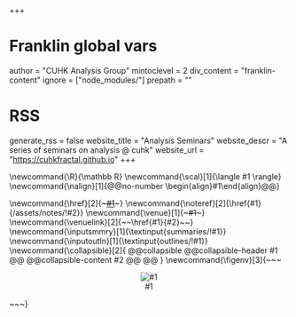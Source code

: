 +++
# Franklin global vars
author = "CUHK Analysis Group"
mintoclevel = 2
div_content = "franklin-content"
ignore = ["node_modules/"]
prepath = ""
# RSS
generate_rss = false
website_title = "Analysis Seminars"
website_descr = "A series of seminars on analysis @ cuhk"
website_url   = "https://cuhkfractal.github.io"
+++

<!-- ------------------------ global latex commands ------------------------ -->
<!-- math -->
\newcommand{\R}{\mathbb R}
\newcommand{\scal}[1]{\langle #1 \rangle}
\newcommand{\nalign}[1]{@@no-number \begin{align}#1\end{align}@@}

<!-- envs -->
\newcommand{\href}[2]{~~~<a href="!#2" target="_blank">#1</a>~~~}
\newcommand{\noteref}[2]{\href{#1}{/assets/notes/!#2}}
\newcommand{\venue}[1]{~~~<span class="seminar-venue">#1</span>~~~}
\newcommand{\venuelink}[2]{~~~<span class="seminar-venue">~~~\href{#1}{#2}~~~</span>~~~}
\newcommand{\inputsmmry}[1]{\textinput{summaries/!#1}}
\newcommand{\inputoutln}[1]{\textinput{outlines/!#1}}
\newcommand{\collapsible}[2]{
  @@collapsible
    @@collapsible-header #1 @@
    @@collapsible-content #2 @@
  @@
}
\newcommand{\figenv}[3]{~~~
<figure style="text-align:center;">
<img src="!#2" style="padding:0;#3" alt="#1"/>
<figcaption>#1</figcaption>
</figure>
~~~}
